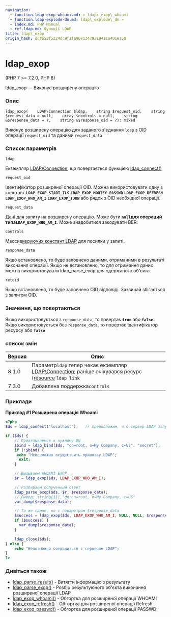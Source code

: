 ```yaml
---
navigation:
  - function.ldap-exop-whoami.md: « ldap\_exop\_whoami
  - function.ldap-explode-dn.md: ldap\_explode\_dn »
  - index.md: PHP Manual
  - ref.ldap.md: Функції LDAP
title: ldap\_exop
origin_hash: ddf652f5224dc9f1fa9671347921941ca401ea50
---
```

# ldap\_exop

(PHP 7 >= 7.2.0, PHP 8)

ldap\_exop — Виконує розширену операцію

### Опис

```methodsynopsis
ldap_exop(    LDAP\Connection $ldap,    string $request_oid,    string $request_data = null,    array $controls = null,    string &$response_data = ?,    string &$response_oid = ?): mixed
```

Виконує розширену операцію для заданого з'єднання `ldap` з OID операції `request_oid` та даними `request_data`

### Список параметрів

`ldap`

Екземпляр [LDAP\\Connection](class.ldap-connection.md), що повертається функцією [ldap\_connect()](function.ldap-connect.md)

`request_oid`

Ідентифікатор розширеної операції OID. Можна використовувати одну з констант **`LDAP_EXOP_START_TLS`** **`LDAP_EXOP_MODIFY_PASSWD`** **`LDAP_EXOP_REFRESH`** **`LDAP_EXOP_WHO_AM_I`** **`LDAP_EXOP_TURN`** або рядок з OID необхідної операції.

`request_data`

Дані для запиту на розширену операцію. Може бути **`null`**для операций типа**`LDAP_EXOP_WHO_AM_I`**. Може знадобитися закодувати BER.

`controls`

Массив[керуючих констант LDAP](ldap.controls.md) для посилки у запиті.

`response_data`

Якщо встановлено, то буде заповнено даними, отриманими в результаті виконання операції. Якщо не встановлено, то для отримання даних можна використовувати ldap\_parse\_exop для одержаного об'єкта.

`retoid`

Якщо встановлено, то буде заповнено OID відповіді. Зазвичай збігається з запитом OID.

### Значення, що повертаються

Якщо використовується з `response_data`, то повертає **`true`** або **`false`**. Якщо використовується без `response_data`, то повертає ідентифікатор ресурсу або **`false`**

### список змін

| Версия | Опис |
| --- | --- |
| 8.1.0 | Параметр`ldap` тепер чекає екземпляр [LDAP\\Connection](class.ldap-connection.md); раніше очікувався ресурс ([resource](language.types.resource.md) `ldap link` |
| 7.3.0 | Добавлена поддержка`controls` |

### Приклади

**Приклад #1 Розширена операція Whoami**

```php
<?php
$ds = ldap_connect("localhost");   // предположим, что сервер LDAP запущен локально

if ($ds) {
    // Привязываемся к нужному DN
    $bind = ldap_bind($ds, "cn=root, o=My Company, c=US", "secret");
    if (!$bind) {
     echo "Невозможно осуществить привязку LDAP";
      exit;
    }

    // Вызываем WHOAMI EXOP
    $r = ldap_exop($ds, LDAP_EXOP_WHO_AM_I);

    // Разбираем полученный ответ
    ldap_parse_exop($ds, $r, $response_data);
    // Вывод: string(31) "dn:cn=root, o=My Company, c=US"
    var_dump($response_data);

    // То же самое, но с параметром $response_data
    $success = ldap_exop($ds, LDAP_EXOP_WHO_AM_I, NULL, NULL, $response_data, $retoid);
    if ($success) {
      var_dump($response_data);
    }

    ldap_close($ds);
} else {
    echo "Невозможно соединиться с сервером LDAP";
}
?>
```

### Дивіться також

-   [ldap\_parse\_result()](function.ldap-parse-result.md) \- Витягти інформацію з результату
-   [ldap\_parse\_exop()](function.ldap-parse-exop.md) \- Розбір результуючого об'єкта виконання розширеної операції LDAP
-   [ldap\_exop\_whoami()](function.ldap-exop-whoami.md) \- Обгортка для розширеної операції WHOAMI
-   [ldap\_exop\_refresh()](function.ldap-exop-refresh.md) \- Обгортка для розширеної операції Refresh
-   [ldap\_exop\_passwd()](function.ldap-exop-passwd.md) \- Обгортка для розширеної операції PASSWD
